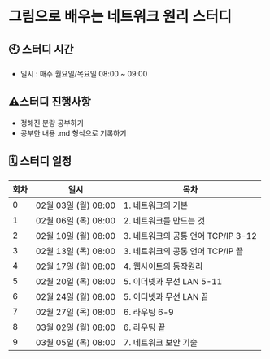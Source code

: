 # 그림으로 배우는 네트워크 원리 스터디

## 🕙 스터디 시간

- 일시 : 매주 월요일/목요일 08:00 ~ 09:00

## ⚠️스터디 진행사항

- 정해진 분량 공부하기
- 공부한 내용 .md 형식으로 기록하기

## 🗓 스터디 일정

| 회차 | 일시                 | 목차            |
| ---- | -------------------- | --------------- |
| 0    | 02월 03일 (월) 08:00  | 1. 네트워크의 기본 |
| 1    | 02월 06일 (목) 08:00  | 2. 네트워크를 만드는 것    |
| 2    | 02월 10일 (월) 08:00  | 3. 네트워크의 공통 언어 TCP/IP 3-12     |
| 3    | 02월 13일 (목) 08:00  | 3. 네트워크의 공통 언어 TCP/IP 끝  |
| 4    | 02월 17일 (월) 08:00  | 4. 웹사이트의 동작원리     |
| 5    | 02월 20일 (목) 08:00  | 5. 이더넷과 무선 LAN 5-11  |
| 6    | 02월 24일 (월) 08:00  | 5. 이더넷과 무선 LAN 끝     |
| 7    | 02월 27일 (목) 08:00  | 6. 라우팅 6-9  |
| 8    | 03월 02일 (월) 08:00  | 6. 라우팅 끝       |
| 9    | 03월 05일 (목) 08:00  | 7. 네트워크 보안 기술    |
